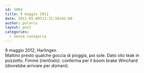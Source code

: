 ```yaml
---
id: 1064
title: 9 maggio 2012
date: 2012-05-09T13:31:50+02:00
author: polaris
layout: post
categories:
  - Senza categoria
---
```

9 maggio 2012, Harlingen  
Mattino presto qualche goccia di pioggia, poi sole. Dato olio teak in pozzetto. Fimme (rientrato): conferma per il boom brake Winchard (dovrebbe arrivare per domani).